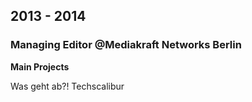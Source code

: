 ## 2013 - 2014

### Managing Editor @Mediakraft Networks Berlin

**Main Projects**

Was geht ab?!
Techscalibur
